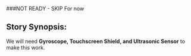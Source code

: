 ###NOT READY - SKIP For now

## Story Synopsis:

 We will need **Gyroscope, Touchscreen Shield, and Ultrasonic Sensor** to make this work.

